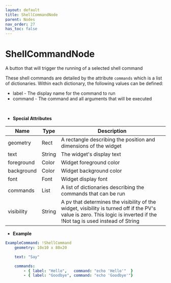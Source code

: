 ```yaml
---
layout: default
title: ShellCommandNode
parent: Nodes
nav_order: 27
has_toc: false
---
```



<a id="ShellCommandNode"></a>

# ShellCommandNode

A button that will trigger the running of a selected shell command

These shell commands are detailed by the attribute `commands` which is a list of
dictionaries. Within each dictionary, the following values can be defined:

* label   - The display name for the command to run
* command - The command and all arguments that will be executed

<br>


* **Special Attributes**

|    Name    |  Type  | Description|
|------------|--------|------------|
| geometry   | Rect   | A rectangle describing the position and dimensions of the widget |
| text       | String | The widget's display text |
| foreground | Color  | Widget foreground color |
| background | Color  | Widget background color |
| font       | Font   | Widget display font |
| commands   | List   | A list of dictionaries describing the commands that can be run |
| visibility | String | A pv that determines the visibility of the widget, visibility is turned off if the PV's value is zero. This logic is inverted if the !Not tag is used instead of String |


* **Example**

```yaml
ExampleCommand: !ShellCommand
    geometry: 10x10 x 80x20

    text: "Say"

    commands: 
        - { label: "Hello",   command: "echo 'Hello'"  }
        - { label: "Goodbye", command: "echo 'Goodbye'"}
```

